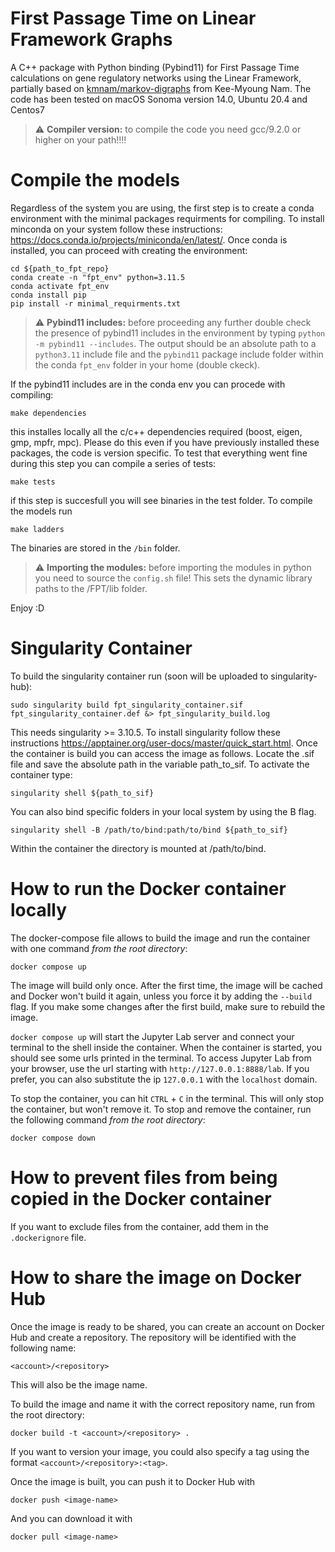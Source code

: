 # First Passage Time on Linear Framework Graphs

A C++ package with Python binding (Pybind11) for First Passage Time calculations on gene regulatory networks using the Linear Framework, partially based on [kmnam/markov-digraphs](https://github.com/kmnam/markov-digraphs.git) from Kee-Myoung Nam. The code has been tested on macOS Sonoma version 14.0, Ubuntu 20.4 and Centos7

> :warning: **Compiler version:** to compile the code you need gcc/9.2.0 or higher on your path!!!!


# Compile the models

Regardless of the system you are using, the first step is to create a conda environment with the minimal packages requirments for compiling. To install minconda on your system follow these instructions: https://docs.conda.io/projects/miniconda/en/latest/. Once conda is installed, you can proceed with creating the environment:
```
cd ${path_to_fpt_repo}
conda create -n "fpt_env" python=3.11.5
conda activate fpt_env
conda install pip
pip install -r minimal_requirments.txt
```
> :warning: **Pybind11 includes:** before proceeding any further double check the presence of pybind11 includes in the environment by typing ``` python -m pybind11 --includes ```. The output should be an absolute path to a ```python3.11``` include file and the ```pybind11``` package include folder within the conda ```fpt_env``` folder in your home (double ckeck).

If the pybind11 includes are in the conda env you can procede with compiling:
```
make dependencies
```
this installes locally all the c/c++ dependencies required (boost, eigen, gmp, mpfr, mpc). Please do this even if you have previously installed these packages, the code is version specific. To test that everything went fine during this step you can compile a series of tests: 
```
make tests
```
if this step is succesfull you will see binaries in the test folder. To compile the models run
```
make ladders 
```
The binaries are stored in the ```/bin``` folder. 

> :warning: **Importing the modules:** before importing the modules in python you need to source the ```config.sh``` file! This sets the dynamic library paths to the /FPT/lib folder. 

Enjoy :D

# Singularity Container

To build the singularity container run (soon will be uploaded to singularity-hub): 
```
sudo singularity build fpt_singularity_container.sif fpt_singularity_container.def &> fpt_singularity_build.log
```
This needs singularity >= 3.10.5. To install singularity follow these instructions https://apptainer.org/user-docs/master/quick_start.html. Once the container is build you can access the image as follows. Locate the .sif file and save the absolute path in the variable path_to_sif. To activate the container type: 

```
singularity shell ${path_to_sif}
```

You can also bind specific folders in your local system by using the B flag. 

```
singularity shell -B /path/to/bind:path/to/bind ${path_to_sif}
```

Within the container the directory is mounted at /path/to/bind. 


# How to run the Docker container locally

The docker-compose file allows to build the image and run the container with one command *from the root directory*:

```
docker compose up
```
The image will build only once. After the first time, the image will be cached and Docker won't build it again,
unless you force it by adding the ```--build``` flag. If you make some changes after the first build, make sure to rebuild the image.

```docker compose up``` will start the Jupyter Lab server and connect your terminal to the shell inside the container. 
When the container is started, you should see some urls printed in the terminal. To access Jupyter Lab from your browser,
use the url starting with ```http://127.0.0.1:8888/lab```. If you prefer, you can also substitute the ip ```127.0.0.1``` with the ```localhost``` domain.

To stop the container, you can hit ```CTRL``` + ```C``` in the terminal. This will only stop the container, but won't remove it.
To stop and remove the container, run the following command *from the root directory*:

```
docker compose down
```


# How to prevent files from being copied in the Docker container

If you want to exclude files from the container, add them in the ```.dockerignore``` file.


# How to share the image on Docker Hub

Once the image is ready to be shared, you can create an account on Docker Hub and create a repository.
The repository will be identified with the following name:
```
<account>/<repository>
```
This will also be the image name.

To build the image and name it with the correct repository name, run from the root directory:
```
docker build -t <account>/<repository> .
```
If you want to version your image, you could also specify a tag using the format ```<account>/<repository>:<tag>```.

Once the image is built, you can push it to Docker Hub with
```
docker push <image-name>
```
And you can download it with
```
docker pull <image-name>
```